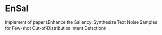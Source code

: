 # EnSal
Implement of paper 《Enhance the Saliency: Synthesize Text Noise Samples for Few-shot Out-of-Distribution Intent Detection》
